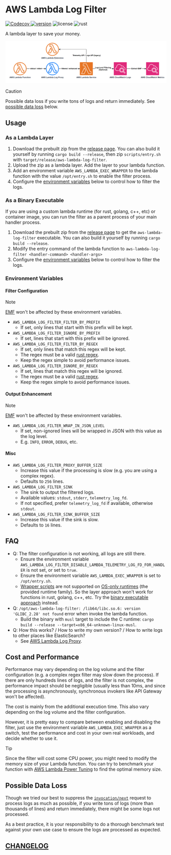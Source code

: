# AWS Lambda Log Filter

[![Codecov](https://img.shields.io/codecov/c/github/DiscreteTom/aws-lambda-log-filter?style=flat-square)
](https://codecov.io/gh/DiscreteTom/aws-lambda-log-filter)
[![version](https://img.shields.io/github/v/tag/DiscreteTom/aws-lambda-log-filter?label=release&style=flat-square)](https://github.com/DiscreteTom/aws-lambda-log-filter/releases/latest)
![license](https://img.shields.io/github/license/DiscreteTom/aws-lambda-log-filter?style=flat-square)
![rust](https://img.shields.io/badge/built_with-rust-DEA584?style=flat-square)

A lambda layer to save your money.

![log-flow](./img/log-flow.png)

> [!CAUTION]
> Possible data loss if you write tons of logs and return immediately. See [possible data loss](#possible-data-loss) below.

## Usage

### As a Lambda Layer

1. Download the prebuilt zip from the [release page](https://github.com/DiscreteTom/aws-lambda-log-filter/releases/latest). You can also build it yourself by running `cargo build --release`, then zip `scripts/entry.sh` with `target/release/aws-lambda-log-filter`.
2. Upload the zip as a lambda layer. Add the layer to your lambda function.
3. Add an environment variable `AWS_LAMBDA_EXEC_WRAPPER` to the lambda function with the value `/opt/entry.sh` to enable the filter process.
4. Configure the [environment variables](#environment-variables) below to control how to filter the logs.

### As a Binary Executable

If you are using a custom lambda runtime (for rust, golang, c++, etc) or container image, you can run the filter as a parent process of your main handler process.

1. Download the prebuilt zip from the [release page](https://github.com/DiscreteTom/aws-lambda-log-filter/releases/latest) to get the `aws-lambda-log-filter` executable. You can also build it yourself by running `cargo build --release`.
2. Modify the entry command of the lambda function to `aws-lambda-log-filter <handler-command> <handler-args>`
3. Configure the [environment variables](#environment-variables) below to control how to filter the logs.

### Environment Variables

#### Filter Configuration

> [!NOTE]
>
> [EMF](https://docs.aws.amazon.com/AmazonCloudWatch/latest/monitoring/CloudWatch_Embedded_Metric_Format_Specification.html) won't be affected by these environment variables.

- `AWS_LAMBDA_LOG_FILTER_FILTER_BY_PREFIX`
  - If set, only lines that start with this prefix will be kept.
- `AWS_LAMBDA_LOG_FILTER_IGNORE_BY_PREFIX`
  - If set, lines that start with this prefix will be ignored.
- `AWS_LAMBDA_LOG_FILTER_FILTER_BY_REGEX`
  - If set, only lines that match this regex will be kept.
  - The regex must be a valid [rust regex](https://docs.rs/regex/latest/regex/#syntax).
  - Keep the regex simple to avoid performance issues.
- `AWS_LAMBDA_LOG_FILTER_IGNORE_BY_REGEX`
  - If set, lines that match this regex will be ignored.
  - The regex must be a valid [rust regex](https://docs.rs/regex/latest/regex/#syntax).
  - Keep the regex simple to avoid performance issues.

#### Output Enhancement

> [!NOTE]
>
> [EMF](https://docs.aws.amazon.com/AmazonCloudWatch/latest/monitoring/CloudWatch_Embedded_Metric_Format_Specification.html) won't be affected by these environment variables.

- `AWS_LAMBDA_LOG_FILTER_WRAP_IN_JSON_LEVEL`
  - If set, non-ignored lines will be wrapped in JSON with this value as the log level.
  - E.g. `INFO`, `ERROR`, `DEBUG`, etc.

#### Misc

- `AWS_LAMBDA_LOG_FILTER_PROXY_BUFFER_SIZE`
  - Increase this value if the processing is slow (e.g. you are using a complex regex).
  - Defaults to `256` lines.
- `AWS_LAMBDA_LOG_FILTER_SINK`
  - The sink to output the filtered logs.
  - Available values: `stdout`, `stderr`, `telemetry_log_fd`.
  - If not specified, prefer `telemetry_log_fd` if available, otherwise `stdout`.
- `AWS_LAMBDA_LOG_FILTER_SINK_BUFFER_SIZE`
  - Increase this value if the sink is slow.
  - Defaults to `16` lines.

## FAQ

- Q: The filter configuration is not working, all logs are still there.
  - Ensure the environment variable `AWS_LAMBDA_LOG_FILTER_DISABLE_LAMBDA_TELEMETRY_LOG_FD_FOR_HANDLER` is not set, or set to `true`.
  - Ensure the environment variable `AWS_LAMBDA_EXEC_WRAPPER` is set to `/opt/entry.sh`.
  - [Wrapper scripts](https://docs.aws.amazon.com/lambda/latest/dg/runtimes-modify.html#runtime-wrapper) are not supported on [OS-only runtimes](https://docs.aws.amazon.com/lambda/latest/dg/runtimes-provided.html) (the provided runtime family). So the layer approach won't work for functions in rust, golang, c++, etc. Try the [binary executable approach](#as-a-binary-executable) instead.
- Q: `/opt/aws-lambda-log-filter: /lib64/libc.so.6: version 'GLIBC_2.28' not found` error when invoke the lambda function.
  - Build the binary with `musl` target to include the C runtime: `cargo build --release --target=x86_64-unknown-linux-musl`.
- Q: How this works? / How to write my own version? / How to write logs to other places like ElasticSearch?
  - See [AWS Lambda Log Proxy](https://github.com/DiscreteTom/aws-lambda-log-proxy).

## Cost and Performance

Performance may vary depending on the log volume and the filter configuration (e.g. a complex regex filter may slow down the process). If there are only hundreds lines of logs, and the filter is not complex, the performance impact should be negligible (usually less than 10ms, and since the processing is asynchronously, synchronous invokers like API Gateway won't be affected).

The cost is mainly from the additional execution time. This also vary depending on the log volume and the filter configuration.

However, it is pretty easy to compare between enabling and disabling the filter, just use the environment variable `AWS_LAMBDA_EXEC_WRAPPER` as a switch, test the performance and cost in your own real workloads, and decide whether to use it.

> [!TIP]
> Since the filter will cost some CPU power, you might need to modify the memory size of your Lambda function. You can try to benchmark your function with [AWS Lambda Power Tuning](https://github.com/alexcasalboni/aws-lambda-power-tuning) to find the optimal memory size.

## Possible Data Loss

Though we tried our best to suppress the [`invocation/next`](https://docs.aws.amazon.com/lambda/latest/dg/runtimes-api.html#runtimes-api-next) request to process logs as much as possible, if you write tons of logs (more than thousands of lines) and return immediately, there might be some logs not processed.

As a best practice, it is your responsibility to do a thorough benchmark test against your own use case to ensure the logs are processed as expected.

## [CHANGELOG](./CHANGELOG.md)
